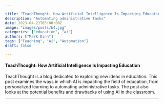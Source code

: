 ```yaml
---

title: "TeachThought: How Artificial Intelligence Is Impacting Education"
description: "Automating administrative tasks"
date: 2023-04-21T05:00:00Z
image: "images/posts/b4.jpg"
categories: ["education", "ai"]
authors: ["Mark Dinn"]
tags: ["Teaching", "Ai", "Automation"]
draft: false

---
```




#### TeachThought: How Artificial Intelligence Is Impacting Education

TeachThought is a blog dedicated to exploring new ideas in education. This post examines the ways in which AI is impacting the field of education, from personalized learning to automating administrative tasks. The post also looks at the potential benefits and drawbacks of using AI in the classroom.



---

